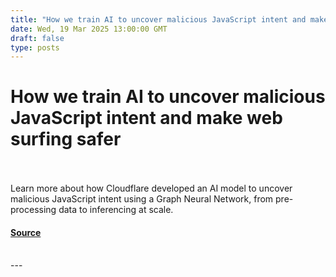 ```yaml
---
title: "How we train AI to uncover malicious JavaScript intent and make web surfing safer"
date: Wed, 19 Mar 2025 13:00:00 GMT
draft: false
type: posts
---
```

# How we train AI to uncover malicious JavaScript intent and make web surfing safer

<br/>

<br/>
Learn more about how Cloudflare developed an AI model to uncover malicious JavaScript intent using a Graph Neural Network, from pre-processing data to inferencing at scale.

#### [Source](https://blog.cloudflare.com/how-we-train-ai-to-uncover-malicious-javascript-intent-and-make-web-surfing-safer/)

<br/>
---
